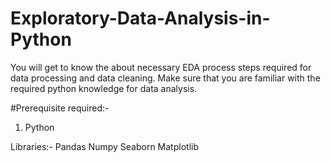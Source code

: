 # Exploratory-Data-Analysis-in-Python

You will get to know the about necessary EDA process steps required for data processing and data cleaning. Make sure that you are familiar with the required python knowledge for data analysis.

#Prerequisite required:-
1. Python

Libraries:-
  Pandas
  Numpy
  Seaborn
  Matplotlib
